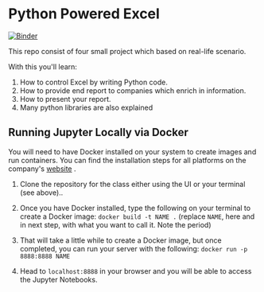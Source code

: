 # Python Powered Excel

[![Binder](https://mybinder.org/badge_logo.svg)](https://mybinder.org/v2/gh/OddExtension5/Python-Powered-Excel/master)

This repo consist of four small project which based on real-life scenario.

With this you'll learn:

1. How to control Excel by writing Python code.
2. How to provide end report to companies which enrich in information.
3. How to present your report.
4. Many python libraries are also explained 


## Running Jupyter Locally via Docker

You will need to have Docker installed on your system to create images and run containers. You can find the installation steps for all platforms on the company's [website](https://docs.docker.com/install/)
.

1) Clone the repository for the class either using the UI or your terminal (see above)..

2) Once you have Docker installed, type the following on your terminal to create a Docker image: `docker build -t NAME .` (replace `NAME`, here and in next step, with what you want to call it. Note the period)

3) That will take a little while to create a Docker image, but once completed, you can run your server with the following:
`docker run -p 8888:8888 NAME`

4) Head to `localhost:8888` in your browser and you will be able to access the Jupyter Notebooks.
